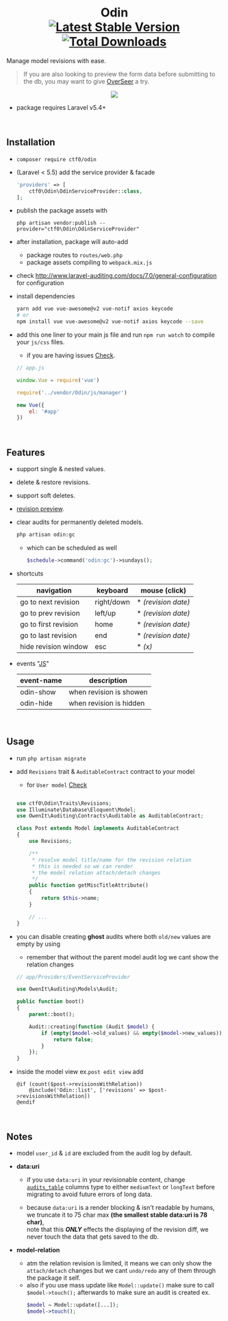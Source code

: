 <h1 align="center">
    Odin
    <br>
    <a href="https://packagist.org/packages/ctf0/odin"><img src="https://img.shields.io/packagist/v/ctf0/odin.svg" alt="Latest Stable Version" /></a> <a href="https://packagist.org/packages/ctf0/odin"><img src="https://img.shields.io/packagist/dt/ctf0/odin.svg" alt="Total Downloads" /></a>
</h1>

Manage model revisions with ease.
> If you are also looking to preview the form data before submitting to the db, you may want to give [OverSeer](https://github.com/ctf0/OverSeer) a try.

<p align="center">
    <a href="https://user-images.githubusercontent.com/7388088/33775349-be6f1696-dc46-11e7-880f-693a47d86b52.jpg"><img src="https://user-images.githubusercontent.com/7388088/33775349-be6f1696-dc46-11e7-880f-693a47d86b52.jpg"></a>
</p>

- package requires Laravel v5.4+

<br>

## Installation

- `composer require ctf0/odin`

- (Laravel < 5.5) add the service provider & facade

    ```php
    'providers' => [
        ctf0\Odin\OdinServiceProvider::class,
    ];
    ```

* publish the package assets with

    `php artisan vendor:publish --provider="ctf0\Odin\OdinServiceProvider"`

- after installation, package will auto-add
    + package routes to `routes/web.php`
    + package assets compiling to `webpack.mix.js`

- check http://www.laravel-auditing.com/docs/7.0/general-configuration for configuration

- install dependencies

    ```bash
    yarn add vue vue-awesome@v2 vue-notif axios keycode
    # or
    npm install vue vue-awesome@v2 vue-notif axios keycode --save
    ```

- add this one liner to your main js file and run `npm run watch` to compile your `js/css` files.
    + if you are having issues [Check](https://ctf0.wordpress.com/2017/09/12/laravel-mix-es6/).

    ```js
    // app.js

    window.Vue = require('vue')

    require('../vendor/Odin/js/manager')

    new Vue({
        el: '#app'
    })
    ```

<br>

## Features

- support single & nested values.
- delete & restore revisions.
- support soft deletes.
- [revision preview](https://github.com/ctf0/Odin/wiki/Preview-Revision).
- clear audits for permanently deleted models.

    ```bash
    php artisan odin:gc
    ```

    + which can be scheduled as well
      ```php
      $schedule->command('odin:gc')->sundays();
      ```

- shortcuts

    |      navigation      |  keyboard  |    mouse (click)    |
    |----------------------|------------|---------------------|
    | go to next revision  | right/down | * *(revision date)* |
    | go to prev revision  | left/up    | * *(revision date)* |
    | go to first revision | home       | * *(revision date)* |
    | go to last revision  | end        | * *(revision date)* |
    | hide revision window | esc        | * *(x)*             |

- events "[JS](https://github.com/gocanto/vuemit)"

    | event-name |       description       |
    |------------|-------------------------|
    | odin-show   | when revision is showen |
    | odin-hide   | when revision is hidden |

<br>

## Usage

- run `php artisan migrate`

- add `Revisions` trait & `AuditableContract` contract to your model
    + for `User model` [Check](http://laravel-auditing.com/docs/master/audit-resolvers)

    ```php

    use ctf0\Odin\Traits\Revisions;
    use Illuminate\Database\Eloquent\Model;
    use OwenIt\Auditing\Contracts\Auditable as AuditableContract;

    class Post extends Model implements AuditableContract
    {
        use Revisions;

        /**
         * resolve model title/name for the revision relation
         * this is needed so we can render
         * the model relation attach/detach changes
         */
        public function getMiscTitleAttribute()
        {
            return $this->name;
        }

        // ...
    }
    ```

- you can disable creating **ghost** audits where both `old/new` values are empty by using
    + remember that without the parent model audit log we cant show the relation changes

    ```php
    // app/Providers/EventServiceProvider

    use OwenIt\Auditing\Models\Audit;

    public function boot()
    {
        parent::boot();

        Audit::creating(function (Audit $model) {
            if (empty($model->old_values) && empty($model->new_values)) {
                return false;
            }
        });
    }
    ```

- inside the model view ex.`post edit view` add

    ```blade
    @if (count($post->revisionsWithRelation))
        @include('Odin::list', ['revisions' => $post->revisionsWithRelation])
    @endif
    ```

<br>

## Notes

- model `user_id` & `id` are excluded from the audit log by default.

- **data:uri**
    - if you use `data:uri` in your revisionable content, change [`audits_table`](https://github.com/owen-it/laravel-auditing/blob/958a6edd4cd4f9d61aa34f288f708644e150e866/database/migrations/audits.stub#L33-L34) columns type to either `mediumText` or `longText` before migrating to avoid future errors of long data.

    - because `data:uri` is a render blocking & isn't readable by humans, we truncate it to 75 char max **(the smallest stable data:uri is 78 char)**,<br>
        note that this ***ONLY*** effects the displaying of the revision diff, we never touch the data that gets saved to the db.

- **model-relation**
    + atm the relation revision is limited, it means we can only show the `attach/detach` changes but we cant `undo/redo` any of them through the package it self.
    + also if you use mass update like `Model::update()` make sure to call `$model->touch();` afterwards to make sure an audit is created ex.
        ```php
        $model = Model::update([...]);
        $model->touch();
        ```
